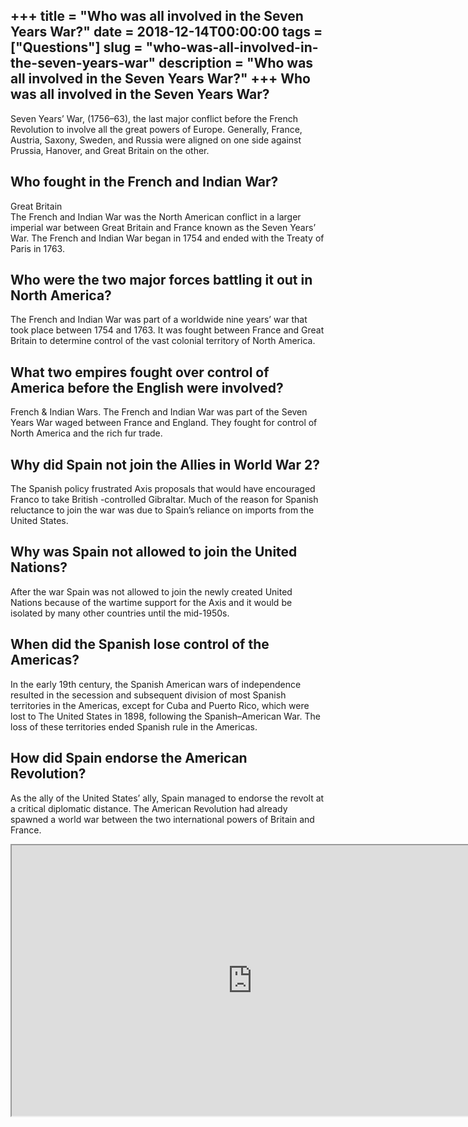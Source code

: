 +++
title = "Who was all involved in the Seven Years War?"
date = 2018-12-14T00:00:00
tags = ["Questions"]
slug = "who-was-all-involved-in-the-seven-years-war"
description = "Who was all involved in the Seven Years War?"
+++
Who was all involved in the Seven Years War?
--------------------------------------------

Seven Years’ War, (1756–63), the last major conflict before the French Revolution to involve all the great powers of Europe. Generally, France, Austria, Saxony, Sweden, and Russia were aligned on one side against Prussia, Hanover, and Great Britain on the other.

Who fought in the French and Indian War?
----------------------------------------

Great Britain  
The French and Indian War was the North American conflict in a larger imperial war between Great Britain and France known as the Seven Years’ War. The French and Indian War began in 1754 and ended with the Treaty of Paris in 1763.

Who were the two major forces battling it out in North America?
---------------------------------------------------------------

The French and Indian War was part of a worldwide nine years’ war that took place between 1754 and 1763. It was fought between France and Great Britain to determine control of the vast colonial territory of North America.

What two empires fought over control of America before the English were involved?
---------------------------------------------------------------------------------

French &amp; Indian Wars. The French and Indian War was part of the Seven Years War waged between France and England. They fought for control of North America and the rich fur trade.

Why did Spain not join the Allies in World War 2?
-------------------------------------------------

The Spanish policy frustrated Axis proposals that would have encouraged Franco to take British -controlled Gibraltar. Much of the reason for Spanish reluctance to join the war was due to Spain’s reliance on imports from the United States.

Why was Spain not allowed to join the United Nations?
-----------------------------------------------------

After the war Spain was not allowed to join the newly created United Nations because of the wartime support for the Axis and it would be isolated by many other countries until the mid-1950s.

When did the Spanish lose control of the Americas?
--------------------------------------------------

In the early 19th century, the Spanish American wars of independence resulted in the secession and subsequent division of most Spanish territories in the Americas, except for Cuba and Puerto Rico, which were lost to The United States in 1898, following the Spanish–American War. The loss of these territories ended Spanish rule in the Americas.

How did Spain endorse the American Revolution?
----------------------------------------------

As the ally of the United States’ ally, Spain managed to endorse the revolt at a critical diplomatic distance. The American Revolution had already spawned a world war between the two international powers of Britain and France.

<iframe allow="accelerometer; autoplay; clipboard-write; encrypted-media; gyroscope; picture-in-picture" allowfullscreen="" class="__youtube_prefs__  epyt-is-override  no-lazyload" data-no-lazy="1" data-origheight="433" data-origwidth="770" data-skipgform_ajax_framebjll="" height="433" id="_ytid_76643" loading="lazy" src="https://www.youtube.com/embed/O2LImA6gro0?enablejsapi=1&autoplay=0&cc_load_policy=0&cc_lang_pref=&iv_load_policy=1&loop=0&modestbranding=0&rel=1&fs=1&playsinline=0&autohide=2&theme=dark&color=red&controls=1&" title="YouTube player" width="770"></iframe>